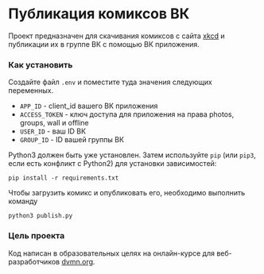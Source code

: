 # Публикация комиксов ВК

Проект предназначен для скачивания комиксов с сайта [xkcd](https://xkcd.com/) и публикации их в группе ВК с помощью ВК приложения. 

### Как установить

Создайте файл `.env` и поместите туда значения следующих переменных.

- `APP_ID` - client_id вашего ВК приложения
- `ACCESS_TOKEN` - ключ доступа для приложения на права photos, groups, wall и offline
- `USER_ID` - ваш ID ВК
- `GROUP_ID` - ID вашей группы ВК


Python3 должен быть уже установлен. 
Затем используйте `pip` (или `pip3`, если есть конфликт с Python2) для установки зависимостей:
```
pip install -r requirements.txt
```

Чтобы загрузить комикс и опубликовать его, необходимо выполнить команду
```
python3 publish.py
```

### Цель проекта

Код написан в образовательных целях на онлайн-курсе для веб-разработчиков [dvmn.org](https://dvmn.org/).